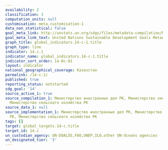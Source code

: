 ```yaml
---
availability: 2
classification: 3
computation_units: null
customisation: meta.customisation-1
data_non_statistical: false
goal_meta_link: http://unstats.un.org/sdgs/files/metadata-compilation/Metadata-Goal-14.pdf
goal_meta_link_text: United Nations Sustainable Development Goals Metadata (pdf 288kB)
graph_title: global_indicators.14-c-1.title
graph_type: line
indicator: 14.c.1
indicator_name: global_indicators.14-c-1.title
indicator_sort_order: 14-0c-01
layout: indicator
national_geographical_coverage: Казахстан
permalink: /14-c-1/
published: true
reporting_status: notstarted
sdg_goal: '14'
source_active_1: true
source_compilation_1: Министерство иностранных дел РК, Министерство энергетики РК,
  Министерство сельского хозяйства РК
source_data_1: null
source_implementation_1: Министерство иностранных дел РК, Министерство энергетики
  РК, Министерство сельского хозяйства РК
tags: []
target: global_targets.14-c.title
target_id: 14.c
un_custodian_agency: UN-DOALOS,FAO,UNEP,ILO,other UN-Oceans agencies
un_designated_tier: '3'
---
```

